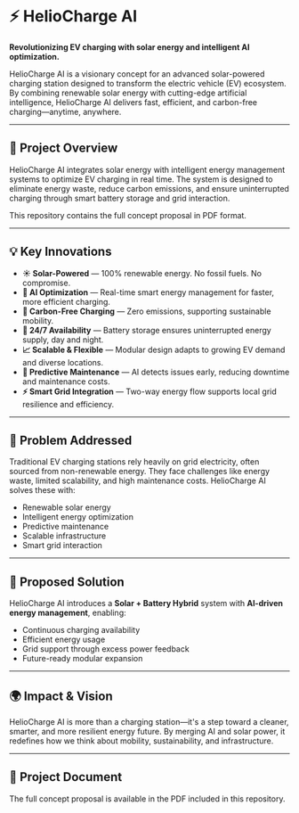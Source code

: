 # ⚡️ HelioCharge AI

**Revolutionizing EV charging with solar energy and intelligent AI optimization.**

HelioCharge AI is a visionary concept for an advanced solar-powered charging station designed to transform the electric vehicle (EV) ecosystem. By combining renewable solar energy with cutting-edge artificial intelligence, HelioCharge AI delivers fast, efficient, and carbon-free charging—anytime, anywhere.

---

## 🚀 Project Overview

HelioCharge AI integrates solar energy with intelligent energy management systems to optimize EV charging in real time. The system is designed to eliminate energy waste, reduce carbon emissions, and ensure uninterrupted charging through smart battery storage and grid interaction.

This repository contains the full concept proposal in PDF format.

---

## 💡 Key Innovations

- **☀️ Solar-Powered** — 100% renewable energy. No fossil fuels. No compromise.
- **🧠 AI Optimization** — Real-time smart energy management for faster, more efficient charging.
- **🌱 Carbon-Free Charging** — Zero emissions, supporting sustainable mobility.
- **🔋 24/7 Availability** — Battery storage ensures uninterrupted energy supply, day and night.
- **📈 Scalable & Flexible** — Modular design adapts to growing EV demand and diverse locations.
- **🔧 Predictive Maintenance** — AI detects issues early, reducing downtime and maintenance costs.
- **⚡ Smart Grid Integration** — Two-way energy flow supports local grid resilience and efficiency.

---

## 🎯 Problem Addressed

Traditional EV charging stations rely heavily on grid electricity, often sourced from non-renewable energy. They face challenges like energy waste, limited scalability, and high maintenance costs. HelioCharge AI solves these with:

- Renewable solar energy
- Intelligent energy optimization
- Predictive maintenance
- Scalable infrastructure
- Smart grid interaction

---

## 🧠 Proposed Solution

HelioCharge AI introduces a **Solar + Battery Hybrid** system with **AI-driven energy management**, enabling:

- Continuous charging availability
- Efficient energy usage
- Grid support through excess power feedback
- Future-ready modular expansion

---

## 🌍 Impact & Vision

HelioCharge AI is more than a charging station—it's a step toward a cleaner, smarter, and more resilient energy future. By merging AI and solar power, it redefines how we think about mobility, sustainability, and infrastructure.

---

## 📄 Project Document

The full concept proposal is available in the PDF included in this repository.
